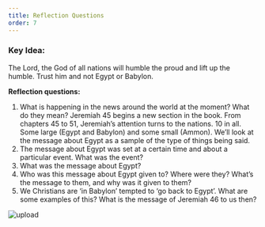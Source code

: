 ```yaml
---
title: Reflection Questions
order: 7
---
```


### Key Idea: 
The Lord, the God of all nations will humble the proud and lift up the humble. Trust him and not Egypt or Babylon.


**Reflection questions:**

1. What is happening in the news around the world at the moment? What do they mean? Jeremiah 45 begins a new section in the book. From chapters 45 to 51, Jeremiah’s attention turns to the nations. 10 in all. Some large (Egypt and Babylon) and some small (Ammon). We’ll look at the message about Egypt as a sample of the type of things being said.  
2. The message about Egypt was set at a certain time and about a particular event. What was the event?
3. What was the message about Egypt? 
4. Who was this message about Egypt given to? Where were they? What’s the message to them, and why was it given to them?
5. We Christians are ‘in Babylon’ tempted to ‘go back to Egypt’. What are some examples of this? What is the message of Jeremiah 46 to us then? 


![upload](https://github.com/stgeorgeshurstville/bulletin/assets/119166299/148ee660-ee69-46d7-bbc8-139ef05558f8)


